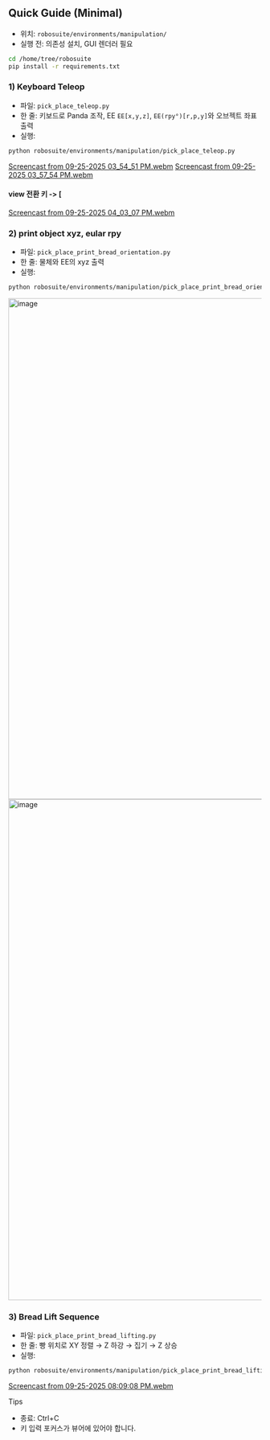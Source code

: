 ## Quick Guide (Minimal)

- 위치: `robosuite/environments/manipulation/`
- 실행 전: 의존성 설치, GUI 렌더러 필요

```bash
cd /home/tree/robosuite
pip install -r requirements.txt
```

### 1) Keyboard Teleop
- 파일: `pick_place_teleop.py`
- 한 줄: 키보드로 Panda 조작, EE `EE[x,y,z]`, `EE(rpy°)[r,p,y]`와 오브젝트 좌표 출력
- 실행:
```bash
python robosuite/environments/manipulation/pick_place_teleop.py
```
[Screencast from 09-25-2025 03_54_51 PM.webm](https://github.com/user-attachments/assets/fae7c150-71c4-4d34-a7f3-2eea8a4624e4)
[Screencast from 09-25-2025 03_57_54 PM.webm](https://github.com/user-attachments/assets/e2914d7c-1470-4e6f-8272-a1b8d0737e69)

#### view 전환 키 -> [
[Screencast from 09-25-2025 04_03_07 PM.webm](https://github.com/user-attachments/assets/419739cf-3426-47c8-bf53-73a8ece34931)


### 2) print object xyz, eular rpy
- 파일: `pick_place_print_bread_orientation.py`
- 한 줄: 물체와 EE의 xyz 출력
- 실행:
```bash
python robosuite/environments/manipulation/pick_place_print_bread_orientation.py
```
<img width="1302" height="997" alt="image" src="https://github.com/user-attachments/assets/171a3c91-dc8a-4c35-980b-c2690b726417" />
<img width="1302" height="997" alt="image" src="https://github.com/user-attachments/assets/6b4e2c5b-3246-4288-ae0a-653879190757" />

### 3) Bread Lift Sequence
- 파일: `pick_place_print_bread_lifting.py`
- 한 줄: 빵 위치로 XY 정렬 → Z 하강 → 집기 → Z 상승
- 실행:
```bash
python robosuite/environments/manipulation/pick_place_print_bread_lifting.py
```
[Screencast from 09-25-2025 08:09:08 PM.webm](https://github.com/user-attachments/assets/5836dcfa-afb2-4011-87d9-84721b819165)

Tips
- 종료: Ctrl+C
- 키 입력 포커스가 뷰어에 있어야 합니다.
